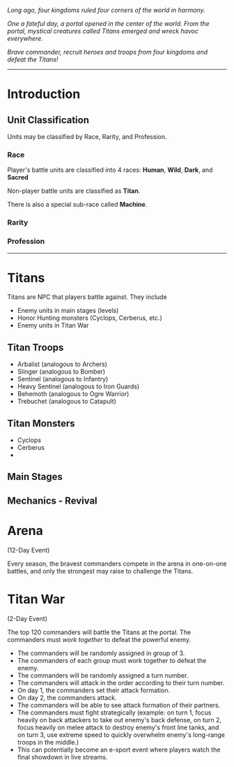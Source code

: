 *Long ago, four kingdoms ruled four corners of the world in harmony.*

*One a fateful day, a portal opened in the center of the world. From the portal, mystical creatures called Titans emerged and wreck havoc everywhere.*

*Brave commander, recruit heroes and troops from four kingdoms and defeat the Titans!*

----

# Introduction

## Unit Classification

Units may be classified by Race, Rarity, and Profession.

### Race

Player's battle units are classified into 4 races: **Human**, **Wild**, **Dark**, and **Sacred**

Non-player battle units are classified as **Titan**.

There is also a special sub-race called **Machine**.

### Rarity

### Profession

----

# Titans

Titans are NPC that players battle against. They include
* Enemy units in main stages (levels)
* Honor Hunting monsters (Cyclops, Cerberus, etc.)
* Enemy units in Titan War

## Titan Troops

- Arbalist (analogous to Archers)
- Slinger (analogous to Bomber)
- Sentinel (analogous to Infantry)
- Heavy Sentinel (analogous to Iron Guards)
- Behemoth (analogous to Ogre Warrior)
- Trebuchet (analogous to Catapult)

## Titan Monsters

- Cyclops
- Cerberus
- 

## Main Stages

## Mechanics - Revival

# Arena

(12-Day Event)

Every season, the bravest commanders compete in the arena in one-on-one battles, and only the strongest may raise to challenge the Titans.

# Titan War

(2-Day Event)

The top 120 commanders will battle the Titans at the portal. The commanders must *work together* to defeat the powerful enemy.

- The commanders will be randomly assigned in group of 3.
- The commanders of each group must work together to defeat the enemy.
- The commanders will be randomly assigned a turn number.
- The commanders will attack in the order according to their turn number.
- On day 1, the commanders set their attack formation.
- On day 2, the commanders attack.
- The commanders will be able to see attack formation of their partners.
- The commanders must fight strategically (example: on turn 1, focus heavily on back attackers to take out enemy's back defense, on turn 2, focus heavily on melee attack to destroy enemy's front line tanks, and on turn 3, use extreme speed to quickly overwhelm enemy's long-range troops in the middle.)
- This can potentially become an e-sport event where players watch the final showdown in live streams.
